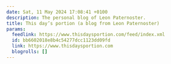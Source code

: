 ```yaml
---
date: Sat, 11 May 2024 17:08:41 +0100
description: The personal blog of Leon Paternoster.
title: This day’s portion (a blog from Leon Paternoster)
params:
  feedlink: https://www.thisdaysportion.com/feed/index.xml
  id: bb6602018e8b4c54277dcc1123dd09fd
  link: https://www.thisdaysportion.com
  blogrolls: []
---
```

